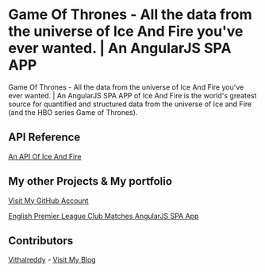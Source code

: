 # Game Of Thrones - All the data from the universe of Ice And Fire you've ever wanted. | An AngularJS SPA APP

Game Of Thrones - All the data from the universe of Ice And Fire you've ever wanted. | An AngularJS SPA APP of Ice And Fire is the world's greatest source for quantified and structured data from the universe of Ice and Fire (and the HBO series Game of Thrones).

  
## API Reference
[An API Of Ice And Fire](https://anapioficeandfire.com/ "An API Of Ice And Fire")



## My other Projects & My portfolio
[Visit My GitHub Account](https://github.com/vithalreddy "My GitHub Account")

[English Premier League Club Matches AngularJS SPA App](https://vithalreddy.github.io/angularjs-epl-footaball-spa-app/#/ "English Premier League Club Matches AngularJS SPA App")



## Contributors

[Vithalreddy](https://github.com/vithalreddy "My GitHub Account") - [Visit My Blog](https://vmrworld.com "VMR World")


